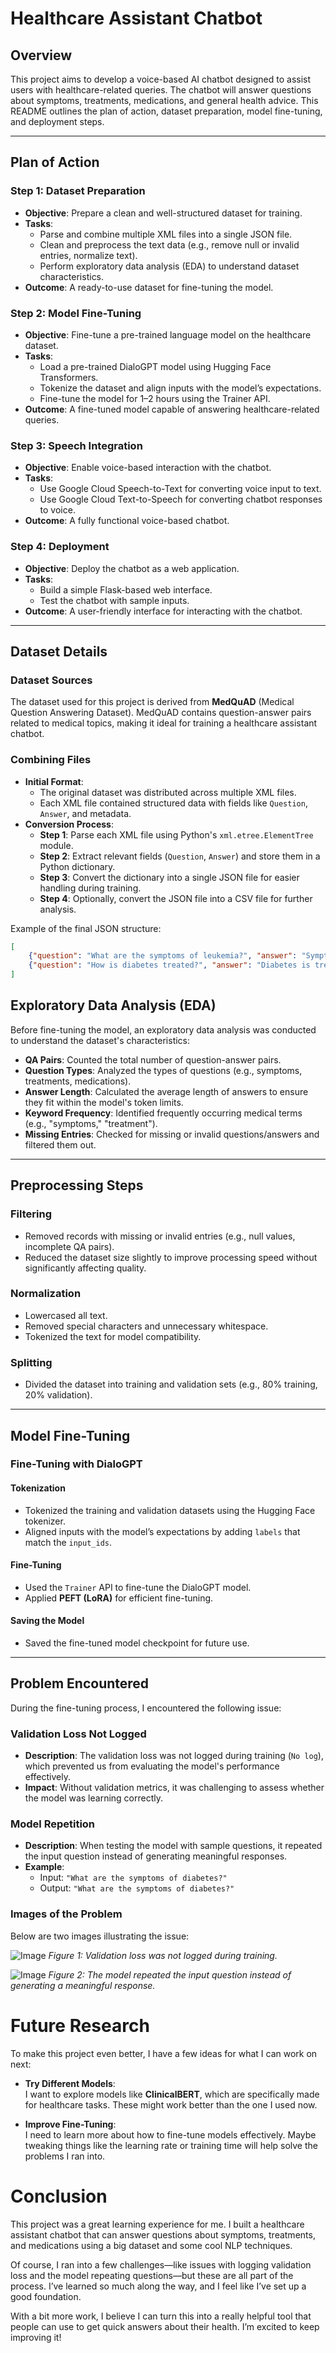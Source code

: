 # Healthcare Assistant Chatbot

## Overview
This project aims to develop a voice-based AI chatbot designed to assist users with healthcare-related queries. The chatbot will answer questions about symptoms, treatments, medications, and general health advice. This README outlines the plan of action, dataset preparation, model fine-tuning, and deployment steps.

---

## Plan of Action

### Step 1: Dataset Preparation
- **Objective**: Prepare a clean and well-structured dataset for training.
- **Tasks**:
  - Parse and combine multiple XML files into a single JSON file.
  - Clean and preprocess the text data (e.g., remove null or invalid entries, normalize text).
  - Perform exploratory data analysis (EDA) to understand dataset characteristics.
- **Outcome**: A ready-to-use dataset for fine-tuning the model.

### Step 2: Model Fine-Tuning
- **Objective**: Fine-tune a pre-trained language model on the healthcare dataset.
- **Tasks**:
  - Load a pre-trained DialoGPT model using Hugging Face Transformers.
  - Tokenize the dataset and align inputs with the model’s expectations.
  - Fine-tune the model for 1–2 hours using the Trainer API.
- **Outcome**: A fine-tuned model capable of answering healthcare-related queries.

### Step 3: Speech Integration
- **Objective**: Enable voice-based interaction with the chatbot.
- **Tasks**:
  - Use Google Cloud Speech-to-Text for converting voice input to text.
  - Use Google Cloud Text-to-Speech for converting chatbot responses to voice.
- **Outcome**: A fully functional voice-based chatbot.

### Step 4: Deployment
- **Objective**: Deploy the chatbot as a web application.
- **Tasks**:
  - Build a simple Flask-based web interface.
  - Test the chatbot with sample inputs.
- **Outcome**: A user-friendly interface for interacting with the chatbot.

---

## Dataset Details

### Dataset Sources
The dataset used for this project is derived from **MedQuAD** (Medical Question Answering Dataset). MedQuAD contains question-answer pairs related to medical topics, making it ideal for training a healthcare assistant chatbot.

### Combining Files
- **Initial Format**:
  - The original dataset was distributed across multiple XML files.
  - Each XML file contained structured data with fields like `Question`, `Answer`, and metadata.
- **Conversion Process**:
  - **Step 1**: Parse each XML file using Python's `xml.etree.ElementTree` module.
  - **Step 2**: Extract relevant fields (`Question`, `Answer`) and store them in a Python dictionary.
  - **Step 3**: Convert the dictionary into a single JSON file for easier handling during training.
  - **Step 4**: Optionally, convert the JSON file into a CSV file for further analysis.

Example of the final JSON structure:
```json
[
    {"question": "What are the symptoms of leukemia?", "answer": "Symptoms include fatigue, frequent infections..."},
    {"question": "How is diabetes treated?", "answer": "Diabetes is treated with insulin or oral medications..."}
]
```
## Exploratory Data Analysis (EDA)
Before fine-tuning the model, an exploratory data analysis was conducted to understand the dataset's characteristics:
- **QA Pairs**: Counted the total number of question-answer pairs.
- **Question Types**: Analyzed the types of questions (e.g., symptoms, treatments, medications).
- **Answer Length**: Calculated the average length of answers to ensure they fit within the model's token limits.
- **Keyword Frequency**: Identified frequently occurring medical terms (e.g., "symptoms," "treatment").
- **Missing Entries**: Checked for missing or invalid questions/answers and filtered them out.

---

## Preprocessing Steps

### Filtering
- Removed records with missing or invalid entries (e.g., null values, incomplete QA pairs).
- Reduced the dataset size slightly to improve processing speed without significantly affecting quality.

### Normalization
- Lowercased all text.
- Removed special characters and unnecessary whitespace.
- Tokenized the text for model compatibility.

### Splitting
- Divided the dataset into training and validation sets (e.g., 80% training, 20% validation).

---

## Model Fine-Tuning

### Fine-Tuning with DialoGPT

#### Tokenization
- Tokenized the training and validation datasets using the Hugging Face tokenizer.
- Aligned inputs with the model’s expectations by adding `labels` that match the `input_ids`.

#### Fine-Tuning
- Used the `Trainer` API to fine-tune the DialoGPT model.
- Applied **PEFT (LoRA)** for efficient fine-tuning.

#### Saving the Model
- Saved the fine-tuned model checkpoint for future use.

---

## Problem Encountered

During the fine-tuning process, I encountered the following issue:

### Validation Loss Not Logged
- **Description**: The validation loss was not logged during training (`No log`), which prevented us from evaluating the model's performance effectively.
- **Impact**: Without validation metrics, it was challenging to assess whether the model was learning correctly.

### Model Repetition
- **Description**: When testing the model with sample questions, it repeated the input question instead of generating meaningful responses.
- **Example**:
  - Input: `"What are the symptoms of diabetes?"`
  - Output: `"What are the symptoms of diabetes?"`

### Images of the Problem
Below are two images illustrating the issue:

![Image](https://github.com/user-attachments/assets/3c94cf85-46a4-4d8e-9d08-ee0efb99febe)
*Figure 1: Validation loss was not logged during training.*

![Image](https://github.com/user-attachments/assets/735967f0-23a2-44c6-9e4a-293cb49e42e8)
*Figure 2: The model repeated the input question instead of generating a meaningful response.*

# Future Research

To make this project even better, I have a few ideas for what I can work on next:

- **Try Different Models**:  
  I want to explore models like **ClinicalBERT**, which are specifically made for healthcare tasks. These might work better than the one I used now.

- **Improve Fine-Tuning**:  
  I need to learn more about how to fine-tune models effectively. Maybe tweaking things like the learning rate or training time will help solve the problems I ran into.



# Conclusion

This project was a great learning experience for me. I built a healthcare assistant chatbot that can answer questions about symptoms, treatments, and medications using a big dataset and some cool NLP techniques.  

Of course, I ran into a few challenges—like issues with logging validation loss and the model repeating questions—but these are all part of the process. I’ve learned so much along the way, and I feel like I’ve set up a good foundation.  

With a bit more work, I believe I can turn this into a really helpful tool that people can use to get quick answers about their health. I’m excited to keep improving it!
